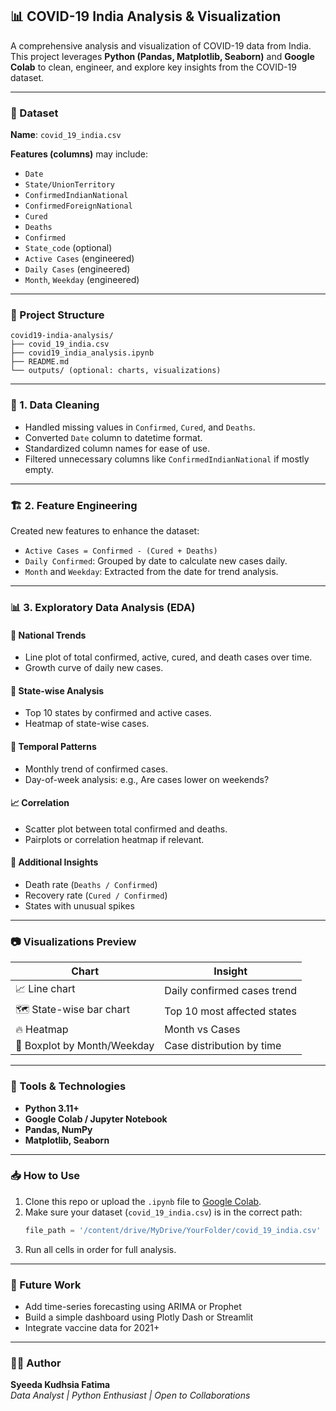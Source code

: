 
## 📊 COVID-19 India Analysis & Visualization

A comprehensive analysis and visualization of COVID-19 data from India. This project leverages **Python (Pandas, Matplotlib, Seaborn)** and **Google Colab** to clean, engineer, and explore key insights from the COVID-19 dataset.

---

### 📁 Dataset

**Name**: `covid_19_india.csv`  

**Features (columns)** may include:
- `Date`
- `State/UnionTerritory`
- `ConfirmedIndianNational`
- `ConfirmedForeignNational`
- `Cured`
- `Deaths`
- `Confirmed`
- `State_code` (optional)
- `Active Cases` (engineered)
- `Daily Cases` (engineered)
- `Month`, `Weekday` (engineered)

---

### 🔧 Project Structure

```
covid19-india-analysis/
├── covid_19_india.csv
├── covid19_india_analysis.ipynb
├── README.md
└── outputs/ (optional: charts, visualizations)
```

---

### 🧼 1. Data Cleaning

- Handled missing values in `Confirmed`, `Cured`, and `Deaths`.
- Converted `Date` column to datetime format.
- Standardized column names for ease of use.
- Filtered unnecessary columns like `ConfirmedIndianNational` if mostly empty.

---

### 🏗️ 2. Feature Engineering

Created new features to enhance the dataset:
- `Active Cases = Confirmed - (Cured + Deaths)`
- `Daily Confirmed`: Grouped by date to calculate new cases daily.
- `Month` and `Weekday`: Extracted from the date for trend analysis.

---

### 📊 3. Exploratory Data Analysis (EDA)

#### 🧠 National Trends
- Line plot of total confirmed, active, cured, and death cases over time.
- Growth curve of daily new cases.

#### 📍 State-wise Analysis
- Top 10 states by confirmed and active cases.
- Heatmap of state-wise cases.

#### 📅 Temporal Patterns
- Monthly trend of confirmed cases.
- Day-of-week analysis: e.g., Are cases lower on weekends?

#### 📈 Correlation
- Scatter plot between total confirmed and deaths.
- Pairplots or correlation heatmap if relevant.

#### 📌 Additional Insights
- Death rate (`Deaths / Confirmed`)
- Recovery rate (`Cured / Confirmed`)
- States with unusual spikes

---

### 📷 Visualizations Preview

| Chart                         | Insight                           |
|------------------------------|------------------------------------|
| 📈 Line chart                 | Daily confirmed cases trend        |
| 🗺️ State-wise bar chart       | Top 10 most affected states        |
| 🔥 Heatmap                    | Month vs Cases                     |
| 📆 Boxplot by Month/Weekday  | Case distribution by time          |

---

### 🧰 Tools & Technologies

- **Python 3.11+**
- **Google Colab / Jupyter Notebook**
- **Pandas, NumPy**
- **Matplotlib, Seaborn**

---

### 📥 How to Use

1. Clone this repo or upload the `.ipynb` file to [Google Colab](https://colab.research.google.com).
2. Make sure your dataset (`covid_19_india.csv`) is in the correct path:
   ```python
   file_path = '/content/drive/MyDrive/YourFolder/covid_19_india.csv'
   ```
3. Run all cells in order for full analysis.

---

### 🚀 Future Work

- Add time-series forecasting using ARIMA or Prophet
- Build a simple dashboard using Plotly Dash or Streamlit
- Integrate vaccine data for 2021+

---

### 🙋‍♀️ Author

**Syeeda Kudhsia Fatima**  
_Data Analyst | Python Enthusiast | Open to Collaborations_
